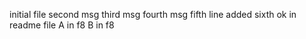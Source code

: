 initial file
second msg
third msg
fourth msg
fifth line added
sixth
ok
in readme file
A in f8
B in f8
